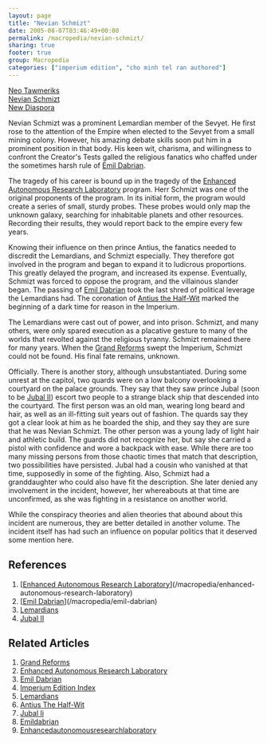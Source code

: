 ```yaml
---
layout: page
title: "Nevian Schmizt"
date: 2005-08-07T03:46:49+00:00
permalink: /macropedia/nevian-schmizt/
sharing: true
footer: true
group: Macropedia
categories: ["imperium edition", "cho minh tel ran authored"]
---
```


<div class='row'>
	<div class='col-md-4'><a href='/macropedia/neo-tawmeriks'>Neo Tawmeriks</a></div>
	<div class='col-md-4'><a href='/macropedia/nevian-schmizt'>Nevian Schmizt</a></div>
	<div class='col-md-4'><a href='/macropedia/new-diaspora'>New Diaspora</a></div>
</div>


Nevian Schmizt was a prominent Lemardian member of the Sevyet. He first rose to the attention of the Empire when elected to the Sevyet from a small mining colony. However, his amazing debate skills soon put him in a prominent position in that body. His keen wit, charisma, and willingness to confront the Creator's Tests galled the religious fanatics who chaffed under the sometimes harsh rule of [Emil Dabrian](/macropedia/emil-dabrian).

The tragedy of his career is bound up in the tragedy of the [Enhanced Autonomous Research Laboratory](/macropedia/enhanced-autonomous-research-laboratory) program. Herr Schmizt was one of the original proponents of the program. In its initial form, the program would create a series of small, sturdy probes. These probes would only map the unknown galaxy, searching for inhabitable planets and other resources. Recording their results, they would report back to the empire every few years.

Knowing their influence on then prince Antius, the fanatics needed to discredit the Lemardians, and Schmizt especially. They therefore got involved in the program and began to expand it to ludicrous proportions. This greatly delayed the program, and increased its expense. Eventually, Schmizt was forced to oppose the program, and the villainous slander began. The passing of [Emil Dabrian](/macropedia/emil-dabrian) took the last shred of political leverage the Lemardians had. The coronation of [Antius the Half-Wit](/macropedia/antius-trevus-one) marked the beginning of a dark time for reason in the Imperium.

The Lemardians were cast out of power, and into prison. Schmizt, and many others, were only spared execution as a placative gesture to many of the worlds that revolted against the religious tyranny. Schmizt remained there for many years. When the [Grand Reforms](/macropedia/grand-reforms) swept the Imperium, Schmizt could not be found. His final fate remains, unknown.

Officially. There is another story, although unsubstantiated. During some unrest at the capitol, two quards were on a low balcony overlooking a courtyard on the palace grounds. They say that they saw prince Jubal (soon to be [Jubal II](/macropedia/jubal-two)) escort two people to a strange black ship that descended into the courtyard. The first person was an old man, wearing long beard and hair, as well as an ill-fitting suit years out of fashion. The quards say they got a clear look at him as he boarded the ship, and they say they are sure that he was Nevian Schmizt. The other person was a young lady of light hair and athletic build. The guards did not recognize her, but say she carried a pistol with confidence and wore a backpack with ease. While there are too many missing persons from those chaotic times that match that description, two possibilities have persisted. Jubal had a cousin who vanished at that time, supposedly in some of the fighting. Also, Schmizt had a granddaughter who could also have fit the description. She later denied any involvement in the incident, however, her whereabouts at that time are unconfirmed, as she was fighting in a resistance on another world.

While the conspiracy theories and alien theories that abound about this incident are numerous, they are better detailed in another volume. The incident itself has had such an influence on popular politics that it deserved some mention here.

## References
1. [[Enhanced Autonomous Research Laboratory](/macropedia/enhanced-autonomous-research-laboratory)](/macropedia/enhanced-autonomous-research-laboratory)
1. [[Emil Dabrian](/macropedia/emil-dabrian)](/macropedia/emil-dabrian)
1. [Lemardians](/macropedia/lemardians)
1. [Jubal II](/macropedia/jubal-two)

## Related Articles

1. [Grand Reforms](/macropedia/grand-reforms)
2. [Enhanced Autonomous Research Laboratory](/macropedia/enhanced-autonomous-research-laboratory)
3. [Emil Dabrian](/macropedia/emil-dabrian)
4. [Imperium Edition Index](/macropedia/imperium-edition-index)
5. [Lemardians](/macropedia/lemardians)
6. [Antius The Half-Wit](/macropedia/antius-trevus-one)
7. [Jubal Ii](/macropedia/jubal-two)
8. [Emildabrian](/macropedia/emil-dabrian)
9. [Enhancedautonomousresearchlaboratory](/macropedia/enhanced-autonomous-research-laboratory)



 
